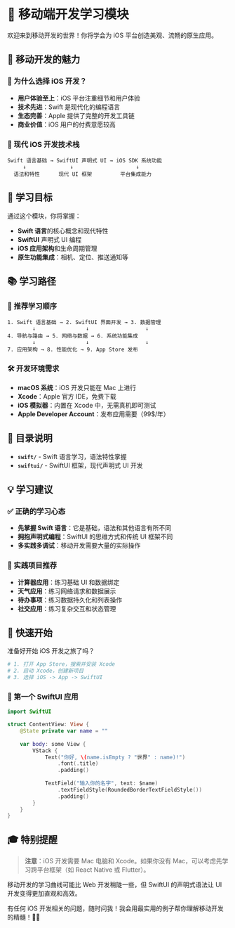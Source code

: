 # 📱 移动端开发学习模块

欢迎来到移动开发的世界！你将学会为 iOS 平台创造美观、流畅的原生应用。

## 🌟 移动开发的魅力

### 📱 为什么选择 iOS 开发？
- **用户体验至上**：iOS 平台注重细节和用户体验
- **技术先进**：Swift 是现代化的编程语言
- **生态完善**：Apple 提供了完整的开发工具链
- **商业价值**：iOS 用户的付费意愿较高

### 🚀 现代 iOS 开发技术栈
```
Swift 语言基础 → SwiftUI 声明式 UI → iOS SDK 系统功能
     ↓              ↓                    ↓
  语法和特性      现代 UI 框架         平台集成能力
```

## 🎯 学习目标

通过这个模块，你将掌握：
- **Swift 语言**的核心概念和现代特性
- **SwiftUI** 声明式 UI 编程
- **iOS 应用架构**和生命周期管理
- **原生功能集成**：相机、定位、推送通知等

## 📚 学习路径

### 🎪 推荐学习顺序
```
1. Swift 语言基础 → 2. SwiftUI 界面开发 → 3. 数据管理
        ↓                ↓                  ↓
4. 导航与路由 → 5. 网络与数据 → 6. 系统功能集成
        ↓                ↓                  ↓
7. 应用架构 → 8. 性能优化 → 9. App Store 发布
```

### 🛠️ 开发环境需求
- **macOS 系统**：iOS 开发只能在 Mac 上进行
- **Xcode**：Apple 官方 IDE，免费下载
- **iOS 模拟器**：内置在 Xcode 中，无需真机即可测试
- **Apple Developer Account**：发布应用需要（99$/年）

## 📁 目录说明

- **`swift/`** - Swift 语言学习，语法特性掌握
- **`swiftui/`** - SwiftUI 框架，现代声明式 UI 开发

## 💡 学习建议

### ✅ 正确的学习心态
- **先掌握 Swift 语言**：它是基础，语法和其他语言有所不同
- **拥抱声明式编程**：SwiftUI 的思维方式和传统 UI 框架不同
- **多实践多调试**：移动开发需要大量的实际操作

### 🎯 实践项目推荐
- **计算器应用**：练习基础 UI 和数据绑定
- **天气应用**：练习网络请求和数据展示
- **待办事项**：练习数据持久化和列表操作
- **社交应用**：练习复杂交互和状态管理

## 🚀 快速开始

准备好开始 iOS 开发之旅了吗？

```bash
# 1. 打开 App Store，搜索并安装 Xcode
# 2. 启动 Xcode，创建新项目
# 3. 选择 iOS -> App -> SwiftUI
```

### 🌈 第一个 SwiftUI 应用
```swift
import SwiftUI

struct ContentView: View {
    @State private var name = ""
    
    var body: some View {
        VStack {
            Text("你好, \(name.isEmpty ? "世界" : name)!")
                .font(.title)
                .padding()
            
            TextField("输入你的名字", text: $name)
                .textFieldStyle(RoundedBorderTextFieldStyle())
                .padding()
        }
    }
}
```

## 🎓 特别提醒

> **注意**：iOS 开发需要 Mac 电脑和 Xcode。如果你没有 Mac，可以考虑先学习跨平台框架（如 React Native 或 Flutter）。

移动开发的学习曲线可能比 Web 开发稍陡一些，但 SwiftUI 的声明式语法让 UI 开发变得更加直观和高效。

有任何 iOS 开发相关的问题，随时问我！我会用最实用的例子帮你理解移动开发的精髓！📱✨
